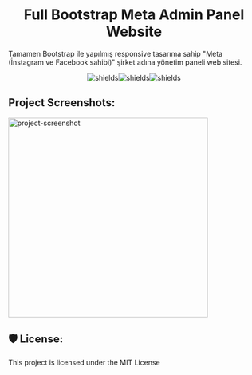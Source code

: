 <h1 align="center" id="title">Full Bootstrap Meta Admin Panel Website</h1>

<p id="description">Tamamen Bootstrap ile yapılmış responsive tasarıma sahip "Meta (İnstagram ve Facebook sahibi)" şirket adına yönetim paneli web sitesi.</p>

<p align="center"><img src="https://img.shields.io/badge/HTML5-Proficient-red?style=flat&amp;logo=html5" alt="shields"><img src="https://img.shields.io/badge/CSS3-Proficient-orange?style=flat&amp;logo=css3" alt="shields"><img src="https://img.shields.io/badge/BOOTSTRAP-Proficient-blue?style=flat&amp;logo=bootstrap" alt="shields"></p>

<h2>Project Screenshots:</h2>

<img src="https://r.resimlink.com/f_07Ba.png" alt="project-screenshot" width="400" height="400/">

<h2>🛡️ License:</h2>

This project is licensed under the MIT License
